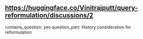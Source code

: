 ## https://huggingface.co/Vinitrajputt/query-reformulation/discussions/2

contains_question: yes
question_part: History consideration for reformulation